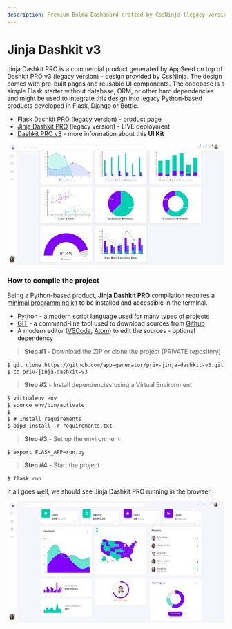 ```yaml
---
description: Premium Bulma Dashboard crafted by CssNinja (legacy version)
---
```


# Jinja Dashkit v3

Jinja Dashkit PRO is a commercial product generated by AppSeed on top of Dashkit PRO v3 \(legacy version\) - design provided by CssNinja. The design comes with pre-built pages and reusable UI components. The codebase is a simple Flask starter without database, ORM, or other hard dependencies and might be used to integrate this design into legacy Python-based products developed in Flask, Django or Bottle. 

* [Flask Dashkit PRO](https://appseed.us/admin-dashboards/flask-dashboard-dashkit-pro) \(legacy version\) - product page
* [Jinja Dashkit PRO](https://jinja-dashkit-v3.appseed-srv1.com/) \(legacy version\) - LIVE deployment 
* [Dashkit PRO v3](../../content/bulma-css-templates/dashkit-pro-v3.md) - more information about this **UI Kit**

![Jinja Dashkit v3 - Styled with Bulma CSS](../../.gitbook/assets/dashkit-v3-bulma-css-charts.jpg)

### How to compile the project

Being a Python-based product, **Jinja Dashkit PRO** compilation requires a [minimal programming kit](../../content/tutorials/minimal-programming-kit.md) to be installed and accessible in the terminal. 

* [Python](https://www.python.org/) - a modern script language used for many types of projects 
* [GIT](https://git-scm.com/) - a command-line tool used to download sources from [Github](https://github.com/)
* A modern editor \([VSCode](https://code.visualstudio.com/), [Atom](https://atom.io/)\) to edit the sources - optional dependency

> **Step \#1** - Download the ZIP or clone the project \(PRIVATE repository\)

```text
$ git clone https://github.com/app-generator/priv-jinja-dashkit-v3.git
$ cd priv-jinja-dashkit-v3
```

> **Step \#2** -  Install dependencies using a Virtual Environment

```text
$ virtualenv env
$ source env/bin/activate
$
$ # Install requirements
$ pip3 install -r requirements.txt
```

> **Step \#3** - Set up the environment

```text
$ export FLASK_APP=run.py
```

> **Step \#4** - Start the project

```text
$ flask run
```

 If all goes well, we should see Jinja Dashkit PRO running in the browser. 

![Jinja Dashkit v3 - Dashboard Page.](../../.gitbook/assets/dashkit-v3-bulma-css.jpg)

